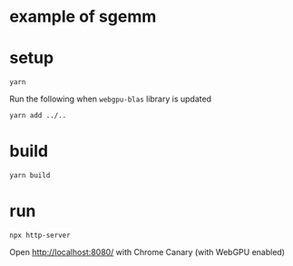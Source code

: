 # example of sgemm

# setup
```
yarn
```

Run the following when `webgpu-blas` library is updated

```
yarn add ../..
```

# build
```
yarn build
```

# run
```
npx http-server
```

Open [http://localhost:8080/](http://localhost:8080/) with Chrome Canary (with WebGPU enabled)
